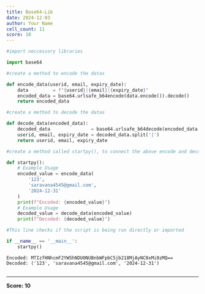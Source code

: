 ```yaml
---
title: Base64-Lib
date: 2024-12-03
author: Your Name
cell_count: 11
score: 10
---
```


```python
#import neccessory libraries
```


```python
import base64
```


```python
#create a method to encode the datas
```


```python
def encode_data(userid, email, expiry_date):
    data         = f"{userid}|{email}|{expiry_date}"
    encoded_data = base64.urlsafe_b64encode(data.encode()).decode()
    return encoded_data
```


```python
#create a method to decode the datas
```


```python
def decode_data(encoded_data):
    decoded_data               = base64.urlsafe_b64decode(encoded_data.encode()).decode()
    userid, email, expiry_date = decoded_data.split('|')
    return userid, email, expiry_date
```


```python
#create a method called startpy(), to connect the above encode and decode method
```


```python
def startpy():
    # Example Usage
    encoded_value = encode_data(
        '123',
        'saravana4545@gmail.com',
        '2024-12-31'
    )
    print(f"Encoded: {encoded_value}")
    # Example Usage
    decoded_value = decode_data(encoded_value)
    print(f"Decoded: {decoded_value}")
```


```python
#This line checks if the script is being run directly or imported
```


```python
if __name__ == '__main__':
    startpy()
```

    Encoded: MTIzfHNhcmF2YW5hNDU0NUBnbWFpbC5jb218MjAyNC0xMi0zMQ==
    Decoded: ('123', 'saravana4545@gmail.com', '2024-12-31')



```python

```


---
**Score: 10**
